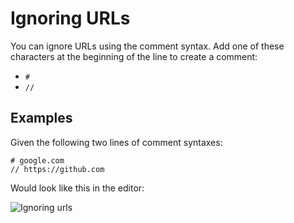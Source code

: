 # Ignoring URLs

You can ignore URLs using the comment syntax. Add one of these characters at the beginning of the line to create a comment:

- `#`
- `//`

## Examples

Given the following two lines of comment syntaxes:

```plaintext
# google.com
// https://github.com
```

Would look like this in the editor:

![Ignoring urls](../assets/ignoring-urls.png)
